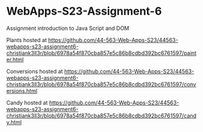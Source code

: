 
# WebApps-S23-Assignment-6
Assignment introduction to Java Script and DOM

Plants hosted at https://github.com/44-563-Web-Apps-S23/44563-webapps-s23-assignment6-christiank3ll3r/blob/6978a54f870cba857e5c86b8cdbd392bc6761597/painter.html

Conversions hosted at https://github.com/44-563-Web-Apps-S23/44563-webapps-s23-assignment6-christiank3ll3r/blob/6978a54f870cba857e5c86b8cdbd392bc6761597/conversions.html

Candy hosted at https://github.com/44-563-Web-Apps-S23/44563-webapps-s23-assignment6-christiank3ll3r/blob/6978a54f870cba857e5c86b8cdbd392bc6761597/candy.html
